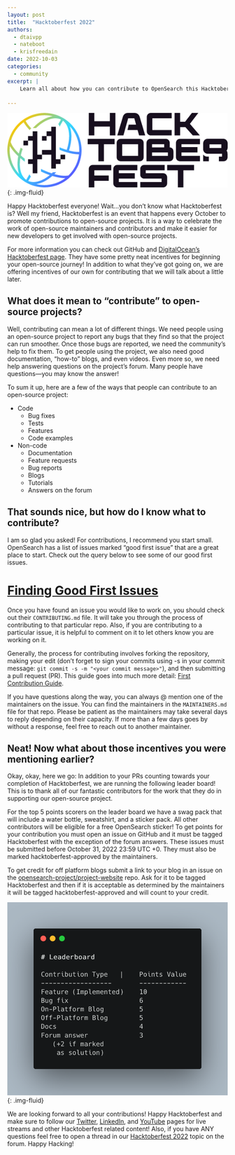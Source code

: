 ```yaml
---
layout: post
title:  "Hacktoberfest 2022"
authors:
  - dtaivpp
  - nateboot
  - krisfreedain
date: 2022-10-03
categories:
  - community
excerpt: |
    Learn all about how you can contribute to OpenSearch this Hacktoberfest!

---
```


![Hacktoberfest Logo](/assets/media/blog-images/2022-10-03-hacktoberfest-2022/hacktoberfest.png){: .img-fluid}

Happy Hacktoberfest everyone! Wait...you don’t know what Hacktoberfest is? Well my friend, Hacktoberfest is an event that happens every October to promote contributions to open-source projects. It is a way to celebrate the work of open-source maintainers and contributors and make it easier for new developers to get involved with open-source projects. 

For more information you can check out GitHub and [DigitalOcean’s Hacktoberfest page](https://hacktoberfest.com/). They have some pretty neat incentives for beginning your open-source journey! In addition to what they’ve got going on, we are offering incentives of our own for contributing that we will talk about a little later. 

## What does it mean to “contribute” to open-source projects? 

Well, contributing can mean a lot of different things. We need people using an open-source project to report any bugs that they find so that the project can run smoother. Once those bugs are reported, we need the community’s help to fix them. To get people using the project, we also need good documentation, “how-to” blogs, and even videos. Even more so, we need help answering questions on the project’s forum. Many people have questions—you may know the answer! 

To sum it up, here are a few of the ways that people can contribute to an open-source project: 

* Code
    * Bug fixes
    * Tests
    * Features
    * Code examples
* Non-code
    * Documentation
    * Feature requests
    * Bug reports
    * Blogs
    * Tutorials
    * Answers on the forum

## That sounds nice, but how do I know what to contribute? 

I am so glad you asked! For contributions, I recommend you start small. OpenSearch has a list of issues marked “good first issue” that are a great place to start. Check out the query below to see some of our good first issues.

# [Finding Good First Issues](https://github.com/search?q=org%3Aopensearch-project+is%3Aopen+is%3Aissue+label%3A%22good+first+issue%22)

Once you have found an issue you would like to work on, you should check out their `CONTRIBUTING.md` file. It will take you through the process of contributing to that particular repo. Also, if you are contributing to a particular issue, it is helpful to comment on it to let others know you are working on it. 

Generally, the process for contributing involves forking the repository, making your edit (don’t forget to sign your commits using -s in your commit message: `git commit -s -m "<your commit message>"`), and then submitting a pull request (PR). This guide goes into much more detail: [First Contribution Guide](https://github.com/firstcontributions/first-contributions).

If you have questions along the way, you can always @ mention one of the maintainers on the issue. You can find the maintainers in the `MAINTAINERS.md` file for that repo. Please be patient as the maintainers may take several days to reply depending on their capacity. If more than a few days goes by without a response, feel free to reach out to another maintainer. 

## Neat! Now what about those incentives you were mentioning earlier?

Okay, okay, here we go: In addition to your PRs counting towards your completion of Hacktoberfest, we are running the following leader board! This is to thank all of our fantastic contributors for the work that they do in supporting our open-source project.  

For the top 5 points scorers on the leader board we have a swag pack that will include a water bottle, sweatshirt, and a sticker pack. All other contributors will be eligible for a free OpenSearch sticker! To get points for your contribution you must open an issue on GitHub and it must be tagged Hacktoberfest with the exception of the forum answers. These issues must be submitted before October 31, 2022 23:59 UTC +0. They must also be marked hacktoberfest-approved by the maintainers. 

To get credit for off platform blogs submit a link to your blog in an issue on the [opensearch-project/project-website](https://github.com/opensearch-project/project-website) repo. Ask for it to be tagged Hacktoberfest and then if it is acceptable as determined by the maintainers it will be tagged hacktoberfest-approved and will count to your credit. 

![Leaderboard](/assets/media/blog-images/2022-10-03-hacktoberfest-2022/leaderboard.png){: .img-fluid}

We are looking forward to all your contributions! Happy Hacktoberfest and make sure to follow our [Twitter](https://twitter.com/OpenSearchProj), [LinkedIn](https://www.linkedin.com/company/opensearch-project), and [YouTube](https://www.youtube.com/c/OpenSearchProject) pages for live streams and other Hacktoberfest related content! Also, if you have ANY questions feel free to open a thread in our [Hacktoberfest 2022](https://forum.opensearch.org/t/hacktoberfest-2022/11129) topic on the forum. Happy Hacking!
